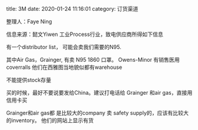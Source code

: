 title: 3M 
date: 2020-01-24 11:16:01
category: 订货渠道


整理人：Faye Ning 

信息来源：懿文Yiwen 工业Process行业，致电供应商所得如下信息 

有一个distributor list， 可能会卖我们需要的N95.  

其中Air Gas，Grainger, 有卖 N95 1860 口罩。 Owens-Minor 有销售医用coverralls 他们在西雅图当地貌似都有warehouse 

不能提供stock存量 

买的时候，最好不要说要发给China。建议打电话给 Grainger 和air gas，直接用信用卡买 

Grainger和air gas都 是比较大的company 卖 safety supply的，应该有比较大 的inventory。 他们的网站上显示有货 

